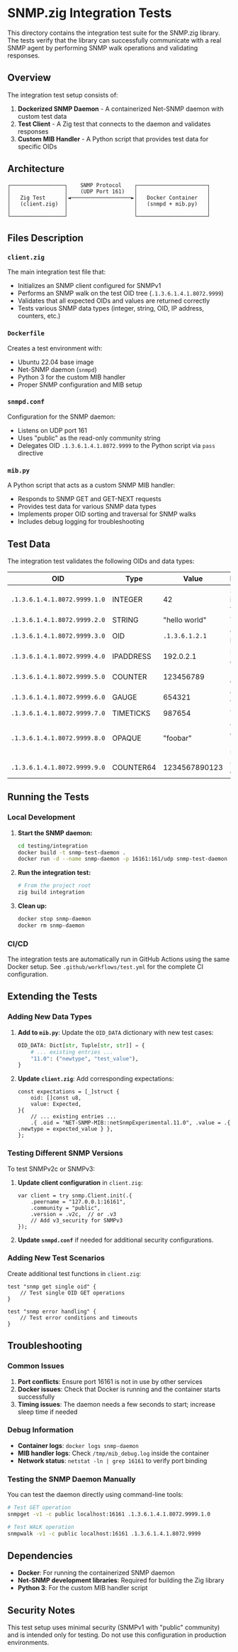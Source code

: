 # SNMP.zig Integration Tests

This directory contains the integration test suite for the SNMP.zig library. The tests verify that the library can successfully communicate with a real SNMP agent by performing SNMP walk operations and validating responses.

## Overview

The integration test setup consists of:

1. **Dockerized SNMP Daemon** - A containerized Net-SNMP daemon with custom test data
2. **Test Client** - A Zig test that connects to the daemon and validates responses
3. **Custom MIB Handler** - A Python script that provides test data for specific OIDs

## Architecture

```
┌─────────────────┐    SNMP Protocol    ┌──────────────────────┐
│                 │    (UDP Port 161)   │                      │
│   Zig Test      │◄───────────────────►│   Docker Container   │
│   (client.zig)  │                     │   (snmpd + mib.py)   │
│                 │                     │                      │
└─────────────────┘                     └──────────────────────┘
```

## Files Description

### `client.zig`
The main integration test file that:
- Initializes an SNMP client configured for SNMPv1
- Performs an SNMP walk on the test OID tree (`.1.3.6.1.4.1.8072.9999`)
- Validates that all expected OIDs and values are returned correctly
- Tests various SNMP data types (integer, string, OID, IP address, counters, etc.)

### `Dockerfile`
Creates a test environment with:
- Ubuntu 22.04 base image
- Net-SNMP daemon (`snmpd`)
- Python 3 for the custom MIB handler
- Proper SNMP configuration and MIB setup

### `snmpd.conf`
Configuration for the SNMP daemon:
- Listens on UDP port 161
- Uses "public" as the read-only community string
- Delegates OID `.1.3.6.1.4.1.8072.9999` to the Python script via `pass` directive

### `mib.py`
A Python script that acts as a custom SNMP MIB handler:
- Responds to SNMP GET and GET-NEXT requests
- Provides test data for various SNMP data types
- Implements proper OID sorting and traversal for SNMP walks
- Includes debug logging for troubleshooting

## Test Data

The integration test validates the following OIDs and data types:

| OID | Type | Value | Description |
|-----|------|-------|-------------|
| `.1.3.6.1.4.1.8072.9999.1.0` | INTEGER | 42 | Simple integer value |
| `.1.3.6.1.4.1.8072.9999.2.0` | STRING | "hello world" | Text string |
| `.1.3.6.1.4.1.8072.9999.3.0` | OID | `.1.3.6.1.2.1` | Object identifier |
| `.1.3.6.1.4.1.8072.9999.4.0` | IPADDRESS | 192.0.2.1 | IPv4 address |
| `.1.3.6.1.4.1.8072.9999.5.0` | COUNTER | 123456789 | 32-bit counter |
| `.1.3.6.1.4.1.8072.9999.6.0` | GAUGE | 654321 | Gauge value |
| `.1.3.6.1.4.1.8072.9999.7.0` | TIMETICKS | 987654 | Time ticks |
| `.1.3.6.1.4.1.8072.9999.8.0` | OPAQUE | "foobar" | Opaque data (currently skipped) |
| `.1.3.6.1.4.1.8072.9999.9.0` | COUNTER64 | 1234567890123 | 64-bit counter |

## Running the Tests

### Local Development

1. **Start the SNMP daemon:**
   ```bash
   cd testing/integration
   docker build -t snmp-test-daemon .
   docker run -d --name snmp-daemon -p 16161:161/udp snmp-test-daemon
   ```

2. **Run the integration test:**
   ```bash
   # From the project root
   zig build integration
   ```

3. **Clean up:**
   ```bash
   docker stop snmp-daemon
   docker rm snmp-daemon
   ```

### CI/CD

The integration tests are automatically run in GitHub Actions using the same Docker setup. See `.github/workflows/test.yml` for the complete CI configuration.

## Extending the Tests

### Adding New Data Types

1. **Add to `mib.py`**: Update the `OID_DATA` dictionary with new test cases:
   ```python
   OID_DATA: Dict[str, Tuple[str, str]] = {
       # ... existing entries ...
       "11.0": ("newtype", "test_value"),
   }
   ```

2. **Update `client.zig`**: Add corresponding expectations:
   ```zig
   const expectations = [_]struct {
       oid: []const u8,
       value: Expected,
   }{
       // ... existing entries ...
       .{ .oid = "NET-SNMP-MIB::netSnmpExperimental.11.0", .value = .{ .newtype = expected_value } },
   };
   ```

### Testing Different SNMP Versions

To test SNMPv2c or SNMPv3:

1. **Update client configuration** in `client.zig`:
   ```zig
   var client = try snmp.Client.init(.{
       .peername = "127.0.0.1:16161",
       .community = "public",
       .version = .v2c,  // or .v3
       // Add v3_security for SNMPv3
   });
   ```

2. **Update `snmpd.conf`** if needed for additional security configurations.

### Adding New Test Scenarios

Create additional test functions in `client.zig`:
```zig
test "snmp get single oid" {
    // Test single OID GET operations
}

test "snmp error handling" {
    // Test error conditions and timeouts
}
```

## Troubleshooting

### Common Issues

1. **Port conflicts**: Ensure port 16161 is not in use by other services
2. **Docker issues**: Check that Docker is running and the container starts successfully
3. **Timing issues**: The daemon needs a few seconds to start; increase sleep time if needed

### Debug Information

- **Container logs**: `docker logs snmp-daemon`
- **MIB handler logs**: Check `/tmp/mib_debug.log` inside the container
- **Network status**: `netstat -ln | grep 16161` to verify port binding

### Testing the SNMP Daemon Manually

You can test the daemon directly using command-line tools:

```bash
# Test GET operation
snmpget -v1 -c public localhost:16161 .1.3.6.1.4.1.8072.9999.1.0

# Test WALK operation  
snmpwalk -v1 -c public localhost:16161 .1.3.6.1.4.1.8072.9999
```

## Dependencies

- **Docker**: For running the containerized SNMP daemon
- **Net-SNMP development libraries**: Required for building the Zig library
- **Python 3**: For the custom MIB handler script

## Security Notes

This test setup uses minimal security (SNMPv1 with "public" community) and is intended only for testing. Do not use this configuration in production environments.